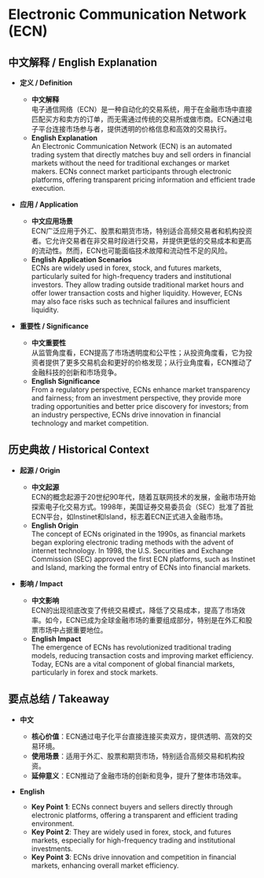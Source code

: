 # Electronic Communication Network (ECN)

## 中文解释 / English Explanation

* **定义 / Definition**  
  - **中文解释**  
    电子通信网络（ECN）是一种自动化的交易系统，用于在金融市场中直接匹配买方和卖方的订单，而无需通过传统的交易所或做市商。ECN通过电子平台连接市场参与者，提供透明的价格信息和高效的交易执行。  
  - **English Explanation**  
    An Electronic Communication Network (ECN) is an automated trading system that directly matches buy and sell orders in financial markets without the need for traditional exchanges or market makers. ECNs connect market participants through electronic platforms, offering transparent pricing information and efficient trade execution.

* **应用 / Application**  
  - **中文应用场景**  
    ECN广泛应用于外汇、股票和期货市场，特别适合高频交易者和机构投资者。它允许交易者在非交易时段进行交易，并提供更低的交易成本和更高的流动性。然而，ECN也可能面临技术故障和流动性不足的风险。  
  - **English Application Scenarios**  
    ECNs are widely used in forex, stock, and futures markets, particularly suited for high-frequency traders and institutional investors. They allow trading outside traditional market hours and offer lower transaction costs and higher liquidity. However, ECNs may also face risks such as technical failures and insufficient liquidity.

* **重要性 / Significance**  
  - **中文重要性**  
    从监管角度看，ECN提高了市场透明度和公平性；从投资角度看，它为投资者提供了更多交易机会和更好的价格发现；从行业角度看，ECN推动了金融科技的创新和市场竞争。  
  - **English Significance**  
    From a regulatory perspective, ECNs enhance market transparency and fairness; from an investment perspective, they provide more trading opportunities and better price discovery for investors; from an industry perspective, ECNs drive innovation in financial technology and market competition.

## 历史典故 / Historical Context

* **起源 / Origin**  
  - **中文起源**  
    ECN的概念起源于20世纪90年代，随着互联网技术的发展，金融市场开始探索电子化交易方式。1998年，美国证券交易委员会（SEC）批准了首批ECN平台，如Instinet和Island，标志着ECN正式进入金融市场。  
  - **English Origin**  
    The concept of ECNs originated in the 1990s, as financial markets began exploring electronic trading methods with the advent of internet technology. In 1998, the U.S. Securities and Exchange Commission (SEC) approved the first ECN platforms, such as Instinet and Island, marking the formal entry of ECNs into financial markets.

* **影响 / Impact**  
  - **中文影响**  
    ECN的出现彻底改变了传统交易模式，降低了交易成本，提高了市场效率。如今，ECN已成为全球金融市场的重要组成部分，特别是在外汇和股票市场中占据重要地位。  
  - **English Impact**  
    The emergence of ECNs has revolutionized traditional trading models, reducing transaction costs and improving market efficiency. Today, ECNs are a vital component of global financial markets, particularly in forex and stock markets.

## 要点总结 / Takeaway

* **中文**  
  - **核心价值**：ECN通过电子化平台直接连接买卖双方，提供透明、高效的交易环境。  
  - **使用场景**：适用于外汇、股票和期货市场，特别适合高频交易和机构投资。  
  - **延伸意义**：ECN推动了金融市场的创新和竞争，提升了整体市场效率。  

* **English**  
  - **Key Point 1**: ECNs connect buyers and sellers directly through electronic platforms, offering a transparent and efficient trading environment.  
  - **Key Point 2**: They are widely used in forex, stock, and futures markets, especially for high-frequency trading and institutional investments.  
  - **Key Point 3**: ECNs drive innovation and competition in financial markets, enhancing overall market efficiency.